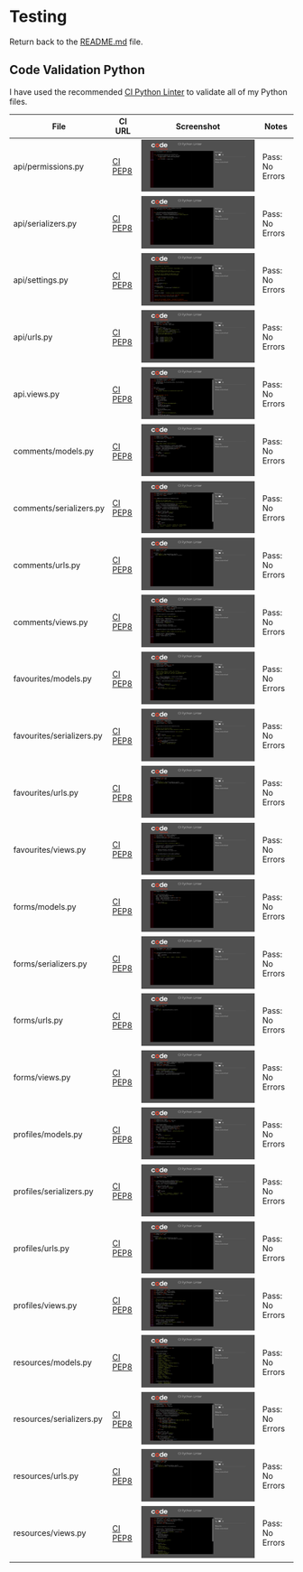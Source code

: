 # Testing

Return back to the [README.md](README.md) file.

## Code Validation Python

I have used the recommended [CI Python Linter](https://pep8ci.herokuapp.com) to validate all of my Python files.

| File | CI URL | Screenshot | Notes |
| --- | --- | --- | --- |
| api/permissions.py | [CI PEP8]() | ![screenshot](https://github.com/ogc1231/comprensible-spanish-api/blob/main/documentation/testing-assets/api_permissions.png) | Pass: No Errors |
| api/serializers.py | [CI PEP8]() | ![screenshot](https://github.com/ogc1231/comprensible-spanish-api/blob/main/documentation/testing-assets/api_serializers.png) | Pass: No Errors |
| api/settings.py | [CI PEP8]() | ![screenshot](https://github.com/ogc1231/comprensible-spanish-api/blob/main/documentation/testing-assets/api_settings.png) | Pass: No Errors |
| api/urls.py | [CI PEP8]() | ![screenshot](https://github.com/ogc1231/comprensible-spanish-api/blob/main/documentation/testing-assets/api_urls.png) | Pass: No Errors |
| api.views.py | [CI PEP8]() | ![screenshot](https://github.com/ogc1231/comprensible-spanish-api/blob/main/documentation/testing-assets/api_views.png) | Pass: No Errors |
| comments/models.py | [CI PEP8]() | ![screenshot](https://github.com/ogc1231/comprensible-spanish-api/blob/main/documentation/testing-assets/comments_model.png) | Pass: No Errors |
| comments/serializers.py | [CI PEP8]() | ![screenshot](https://github.com/ogc1231/comprensible-spanish-api/blob/main/documentation/testing-assets/comments_serializers.png) | Pass: No Errors |
| comments/urls.py | [CI PEP8]() | ![screenshot](https://github.com/ogc1231/comprensible-spanish-api/blob/main/documentation/testing-assets/comments_urls.png) | Pass: No Errors |
| comments/views.py | [CI PEP8]() | ![screenshot](https://github.com/ogc1231/comprensible-spanish-api/blob/main/documentation/testing-assets/comments_views.png) | Pass: No Errors |
| favourites/models.py | [CI PEP8]() | ![screenshot](https://github.com/ogc1231/comprensible-spanish-api/blob/main/documentation/testing-assets/favourites_models.png) | Pass: No Errors |
| favourites/serializers.py | [CI PEP8]() | ![screenshot](https://github.com/ogc1231/comprensible-spanish-api/blob/main/documentation/testing-assets/favourites_serializers.png) | Pass: No Errors |
| favourites/urls.py | [CI PEP8]() | ![screenshot](https://github.com/ogc1231/comprensible-spanish-api/blob/main/documentation/testing-assets/favourites_urls.png) | Pass: No Errors |
| favourites/views.py | [CI PEP8]() | ![screenshot](https://github.com/ogc1231/comprensible-spanish-api/blob/main/documentation/testing-assets/favourites_views.png) | Pass: No Errors |
| forms/models.py | [CI PEP8]() | ![screenshot](https://github.com/ogc1231/comprensible-spanish-api/blob/main/documentation/testing-assets/form_models.png) | Pass: No Errors |
| forms/serializers.py | [CI PEP8]() | ![screenshot](https://github.com/ogc1231/comprensible-spanish-api/blob/main/documentation/testing-assets/forms_serializer.png) | Pass: No Errors |
| forms/urls.py | [CI PEP8]() | ![screenshot](https://github.com/ogc1231/comprensible-spanish-api/blob/main/documentation/testing-assets/forms_urls.png) | Pass: No Errors |
| forms/views.py | [CI PEP8]() | ![screenshot](https://github.com/ogc1231/comprensible-spanish-api/blob/main/documentation/testing-assets/forms_views.png) | Pass: No Errors |
| profiles/models.py | [CI PEP8]() | ![screenshot](https://github.com/ogc1231/comprensible-spanish-api/blob/main/documentation/testing-assets/profiles_models.png) | Pass: No Errors |
| profiles/serializers.py | [CI PEP8]() | ![screenshot](https://github.com/ogc1231/comprensible-spanish-api/blob/main/documentation/testing-assets/profiles_serilaizer.png) | Pass: No Errors |
| profiles/urls.py | [CI PEP8]() | ![screenshot](https://github.com/ogc1231/comprensible-spanish-api/blob/main/documentation/testing-assets/profiles_urs.png) | Pass: No Errors |
| profiles/views.py | [CI PEP8]() | ![screenshot](https://github.com/ogc1231/comprensible-spanish-api/blob/main/documentation/testing-assets/profiles_views.png) | Pass: No Errors |
| resources/models.py | [CI PEP8]() | ![screenshot](https://github.com/ogc1231/comprensible-spanish-api/blob/main/documentation/testing-assets/resources_models.png) | Pass: No Errors |
| resources/serializers.py | [CI PEP8]() | ![screenshot](https://github.com/ogc1231/comprensible-spanish-api/blob/main/documentation/testing-assets/resources_serilizers.png) | Pass: No Errors |
| resources/urls.py | [CI PEP8]() | ![screenshot](https://github.com/ogc1231/comprensible-spanish-api/blob/main/documentation/testing-assets/resources_urls.png) | Pass: No Errors |
| resources/views.py | [CI PEP8]() | ![screenshot](https://github.com/ogc1231/comprensible-spanish-api/blob/main/documentation/testing-assets/resources_views.png) | Pass: No Errors |
